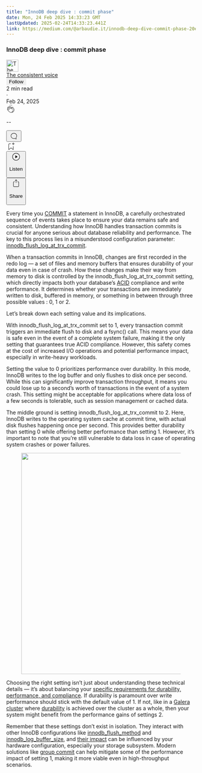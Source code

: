 ```yaml
---
title: "InnoDB deep dive : commit phase"
date: Mon, 24 Feb 2025 14:33:23 GMT
lastUpdated: 2025-02-24T14:33:23.441Z
link: https://medium.com/@arbaudie.it/innodb-deep-dive-commit-phase-20e9022e98d5?source=rss-c779d007e7fe------2
---
```


<article><div class="m"><div class="m"><span class="m"></span><section><div><div class="fu gk gl gm gn go"></div><div class="gp gq gr gs gt"><div class="ac cb"><div class="ci bh gb gc gd ge"><div><h1 class="pw-post-title gu gv gw bf gx gy gz ha hb hc hd he hf hg hh hi hj hk hl hm hn ho hp hq hr hs ht hu hv hw bk" data-testid="storyTitle" id="663f">InnoDB deep dive : commit phase</h1><div><div class="speechify-ignore ac cp"><div class="speechify-ignore bh m"><div class="ac hx hy hz ia ib ic id ie if ig ih"><div class="ac r ih"><div class="ac ii"><div><div aria-hidden="false" class="bm"><a href="/@arbaudie.it?source=post_page---byline--20e9022e98d5---------------------------------------" rel="noopener follow"><div class="m ij ik bx il im"><div class="m fl"><img alt="The consistent voice" class="m fd bx by bz cx" data-testid="authorPhoto" height="32" loading="lazy" src="https://miro.medium.com/v2/da:true/resize:fill:64:64/0*7vBG_L_kSIeOh095" width="32"/><div class="in bx m by bz fu o io fv"></div></div></div></a></div></div></div><span class="bf b bg ab bk"><div class="ip ac r"><div class="ac r iq"><div class="ac r"><div><div aria-hidden="false" class="bm"><span class="bf b bg ab bk"><a class="ag ah ai fh ak al am an ao ap aq ar as ir" data-testid="authorName" href="/@arbaudie.it?source=post_page---byline--20e9022e98d5---------------------------------------" rel="noopener follow">The consistent voice</a></span></div></div></div><div class="is bm"></div><div aria-hidden="false" class="bm"><div class="bm"><button class="it iu ap ac cb r aq ex iv iw ix" style="border:1px solid rgba(0, 0, 0, 0)"><span class="bf b bg ab bk"><span class="m iy">Follow</span></span></button></div></div></div></div></span></div><div class="ac r iz"><span class="bf b bg ab du"><div class="ac af"><span data-testid="storyReadTime">2 min read</span><div aria-hidden="true" class="ja jb m"><span aria-hidden="true" class="m"><span class="bf b bg ab du">·</span></span></div><span data-testid="storyPublishDate">Feb 24, 2025</span></div></span></div></div><div class="ac cp jc jd je jf jg jh ji jj jk jl jm jn jo jp jq jr"><div class="i l x fi fj r"><div class="kh m"><div class="ac r ki kj"><div class="pw-multi-vote-icon fl kk kl km kn"><span><a class="ag ah ai fh ak al am an ao ap aq ar as at au" data-testid="headerClapButton" href="/m/signin?actionUrl=https%3A%2F%2Fmedium.com%2F_%2Fvote%2Fp%2F20e9022e98d5&amp;operation=register&amp;redirect=https%3A%2F%2Fmedium.com%2F%40arbaudie.it%2Finnodb-deep-dive-commit-phase-20e9022e98d5&amp;user=The+consistent+voice&amp;userId=c779d007e7fe&amp;source=---header_actions--20e9022e98d5---------------------clap_footer------------------" rel="noopener follow"><div><div aria-hidden="false" class="bm"><div class="ko ap kp kq kr ks an kt ku kv kn"><svg aria-label="clap" height="24" viewbox="0 0 24 24" width="24" xmlns="http://www.w3.org/2000/svg"><path clip-rule="evenodd" d="M11.37.828 12 3.282l.63-2.454zM13.916 3.953l1.523-2.112-1.184-.39zM8.589 1.84l1.522 2.112-.337-2.501zM18.523 18.92c-.86.86-1.75 1.246-2.62 1.33a6 6 0 0 0 .407-.372c2.388-2.389 2.86-4.951 1.399-7.623l-.912-1.603-.79-1.672c-.26-.56-.194-.98.203-1.288a.7.7 0 0 1 .546-.132c.283.046.546.231.728.5l2.363 4.157c.976 1.624 1.141 4.237-1.324 6.702m-10.999-.438L3.37 14.328a.828.828 0 0 1 .585-1.408.83.83 0 0 1 .585.242l2.158 2.157a.365.365 0 0 0 .516-.516l-2.157-2.158-1.449-1.449a.826.826 0 0 1 1.167-1.17l3.438 3.44a.363.363 0 0 0 .516 0 .364.364 0 0 0 0-.516L5.293 9.513l-.97-.97a.826.826 0 0 1 0-1.166.84.84 0 0 1 1.167 0l.97.968 3.437 3.436a.36.36 0 0 0 .517 0 .366.366 0 0 0 0-.516L6.977 7.83a.82.82 0 0 1-.241-.584.82.82 0 0 1 .824-.826c.219 0 .43.087.584.242l5.787 5.787a.366.366 0 0 0 .587-.415l-1.117-2.363c-.26-.56-.194-.98.204-1.289a.7.7 0 0 1 .546-.132c.283.046.545.232.727.501l2.193 3.86c1.302 2.38.883 4.59-1.277 6.75-1.156 1.156-2.602 1.627-4.19 1.367-1.418-.236-2.866-1.033-4.079-2.246M10.75 5.971l2.12 2.12c-.41.502-.465 1.17-.128 1.89l.22.465-3.523-3.523a.8.8 0 0 1-.097-.368c0-.22.086-.428.241-.584a.847.847 0 0 1 1.167 0m7.355 1.705c-.31-.461-.746-.758-1.23-.837a1.44 1.44 0 0 0-1.11.275c-.312.24-.505.543-.59.881a1.74 1.74 0 0 0-.906-.465 1.47 1.47 0 0 0-.82.106l-2.182-2.182a1.56 1.56 0 0 0-2.2 0 1.54 1.54 0 0 0-.396.701 1.56 1.56 0 0 0-2.21-.01 1.55 1.55 0 0 0-.416.753c-.624-.624-1.649-.624-2.237-.037a1.557 1.557 0 0 0 0 2.2c-.239.1-.501.238-.715.453a1.56 1.56 0 0 0 0 2.2l.516.515a1.556 1.556 0 0 0-.753 2.615L7.01 19c1.32 1.319 2.909 2.189 4.475 2.449q.482.08.971.08c.85 0 1.653-.198 2.393-.579.231.033.46.054.686.054 1.266 0 2.457-.52 3.505-1.567 2.763-2.763 2.552-5.734 1.439-7.586z" fill-rule="evenodd"></path></svg></div></div></div></a></span></div><div class="pw-multi-vote-count m kw kx ky kz la lb lc"><p class="bf b dv ab du"><span class="ld">--</span></p></div></div></div><div><div aria-hidden="false" class="bm"><button aria-label="responses" class="ap ko le lf ac r fm lg lh"><svg class="li" height="24" viewbox="0 0 24 24" width="24" xmlns="http://www.w3.org/2000/svg"><path d="M18.006 16.803c1.533-1.456 2.234-3.325 2.234-5.321C20.24 7.357 16.709 4 12.191 4S4 7.357 4 11.482c0 4.126 3.674 7.482 8.191 7.482.817 0 1.622-.111 2.393-.327.231.2.48.391.744.559 1.06.693 2.203 1.044 3.399 1.044.224-.008.4-.112.486-.287a.49.49 0 0 0-.042-.518c-.495-.67-.845-1.364-1.04-2.057a4 4 0 0 1-.125-.598zm-3.122 1.055-.067-.223-.315.096a8 8 0 0 1-2.311.338c-4.023 0-7.292-2.955-7.292-6.587 0-3.633 3.269-6.588 7.292-6.588 4.014 0 7.112 2.958 7.112 6.593 0 1.794-.608 3.469-2.027 4.72l-.195.168v.255c0 .056 0 .151.016.295.025.231.081.478.154.733.154.558.398 1.117.722 1.659a5.3 5.3 0 0 1-2.165-.845c-.276-.176-.714-.383-.941-.59z"></path></svg></button></div></div></div><div class="ac r js jt ju jv jw jx jy jz ka kb kc kd ke kf kg"><div class="lj l k j e"></div><div class="i l"><div><div aria-hidden="false" class="bm"><span><a class="ag ah ai fh ak al am an ao ap aq ar as at au" data-testid="headerBookmarkButton" href="/m/signin?actionUrl=https%3A%2F%2Fmedium.com%2F_%2Fbookmark%2Fp%2F20e9022e98d5&amp;operation=register&amp;redirect=https%3A%2F%2Fmedium.com%2F%40arbaudie.it%2Finnodb-deep-dive-commit-phase-20e9022e98d5&amp;source=---header_actions--20e9022e98d5---------------------bookmark_footer------------------" rel="noopener follow"><svg aria-label="Add to list bookmark button" class="du lk" fill="none" height="25" viewbox="0 0 25 25" width="25" xmlns="http://www.w3.org/2000/svg"><path d="M18 2.5a.5.5 0 0 1 1 0V5h2.5a.5.5 0 0 1 0 1H19v2.5a.5.5 0 1 1-1 0V6h-2.5a.5.5 0 0 1 0-1H18zM7 7a1 1 0 0 1 1-1h3.5a.5.5 0 0 0 0-1H8a2 2 0 0 0-2 2v14a.5.5 0 0 0 .805.396L12.5 17l5.695 4.396A.5.5 0 0 0 19 21v-8.5a.5.5 0 0 0-1 0v7.485l-5.195-4.012a.5.5 0 0 0-.61 0L7 19.985z" fill="currentColor"></path></svg></a></span></div></div></div><div class="fd ll cn"><div class="m af"><div class="ac cb"><div class="lm ln lo lp lq lr ci bh"><div class="ac"><div aria-hidden="false" class="bm"><div><div aria-hidden="false" class="bm"><button aria-label="Listen" class="ag fm ai fh ak al am ls ao ap aq ex lt lu lh lv lw lx ly lz t ma mb mc md me mf mg v mh mi mj" data-testid="audioPlayButton"><svg fill="none" height="24" viewbox="0 0 24 24" width="24" xmlns="http://www.w3.org/2000/svg"><path clip-rule="evenodd" d="M3 12a9 9 0 1 1 18 0 9 9 0 0 1-18 0m9-10C6.477 2 2 6.477 2 12s4.477 10 10 10 10-4.477 10-10S17.523 2 12 2m3.376 10.416-4.599 3.066a.5.5 0 0 1-.777-.416V8.934a.5.5 0 0 1 .777-.416l4.599 3.066a.5.5 0 0 1 0 .832" fill="currentColor" fill-rule="evenodd"></path></svg><div class="k j e"><p class="bf b bg ab du">Listen</p></div></button></div></div></div></div></div></div></div></div><div aria-describedby="postFooterSocialMenu" aria-hidden="false" aria-labelledby="postFooterSocialMenu" class="bm"><div><div aria-hidden="false" class="bm"><button aria-controls="postFooterSocialMenu" aria-expanded="false" aria-label="Share Post" class="ag fm ai fh ak al am ls ao ap aq ex lt lu lh lv lw lx ly lz t ma mb mc md me mf mg v mh mi mj" data-testid="headerSocialShareButton"><svg fill="none" height="24" viewbox="0 0 24 24" width="24" xmlns="http://www.w3.org/2000/svg"><path clip-rule="evenodd" d="M15.218 4.931a.4.4 0 0 1-.118.132l.012.006a.45.45 0 0 1-.292.074.5.5 0 0 1-.3-.13l-2.02-2.02v7.07c0 .28-.23.5-.5.5s-.5-.22-.5-.5v-7.04l-2 2a.45.45 0 0 1-.57.04h-.02a.4.4 0 0 1-.16-.3.4.4 0 0 1 .1-.32l2.8-2.8a.5.5 0 0 1 .7 0l2.8 2.79a.42.42 0 0 1 .068.498m-.106.138.008.004v-.01zM16 7.063h1.5a2 2 0 0 1 2 2v10a2 2 0 0 1-2 2h-11c-1.1 0-2-.9-2-2v-10a2 2 0 0 1 2-2H8a.5.5 0 0 1 .35.15.5.5 0 0 1 .15.35.5.5 0 0 1-.15.35.5.5 0 0 1-.35.15H6.4c-.5 0-.9.4-.9.9v10.2a.9.9 0 0 0 .9.9h11.2c.5 0 .9-.4.9-.9v-10.2c0-.5-.4-.9-.9-.9H16a.5.5 0 0 1 0-1" fill="currentColor" fill-rule="evenodd"></path></svg><div class="k j e"><p class="bf b bg ab du">Share</p></div></button></div></div></div></div></div></div></div></div></div><p class="pw-post-body-paragraph mk ml gw mm b mn mo mp mq mr ms mt mu mv mw mx my mz na nb nc nd ne nf ng nh gp bk" id="9740">Every time you <a class="ag ni" href="https://hackmysql.com/group-commit-and-trx-dependency-tracking" rel="noopener ugc nofollow" target="_blank">COMMIT</a> a statement in InnoDB, a carefully orchestrated sequence of events takes place to ensure your data remains safe and consistent. Understanding how InnoDB handles transaction commits is crucial for anyone serious about database reliability and performance. The key to this process lies in a misunderstood configuration parameter: <a class="ag ni" href="https://mariadb.com/kb/en/innodb-system-variables/#innodb_flush_log_at_trx_commit" rel="noopener ugc nofollow" target="_blank">innodb_flush_log_at_trx_commit</a>.</p><p class="pw-post-body-paragraph mk ml gw mm b mn mo mp mq mr ms mt mu mv mw mx my mz na nb nc nd ne nf ng nh gp bk" id="3a50">When a transaction commits in InnoDB, changes are first recorded in the redo log — a set of files and memory buffers that ensures durability of your data even in case of crash. How these changes make their way from memory to disk is controlled by the innodb_flush_log_at_trx_commit setting, which directly impacts both your database’s <a class="ag ni" href="https://en.wikipedia.org/wiki/ACID" rel="noopener ugc nofollow" target="_blank">ACID</a> compliance and write performance. It determines whether your transactions are immediately written to disk, buffered in memory, or something in between through three possible values : 0, 1 or 2.</p><p class="pw-post-body-paragraph mk ml gw mm b mn mo mp mq mr ms mt mu mv mw mx my mz na nb nc nd ne nf ng nh gp bk" id="c5e4">Let’s break down each setting value and its implications.</p><p class="pw-post-body-paragraph mk ml gw mm b mn mo mp mq mr ms mt mu mv mw mx my mz na nb nc nd ne nf ng nh gp bk" id="8ce0">With innodb_flush_log_at_trx_commit set to 1, every transaction commit triggers an immediate flush to disk and a fsync() call. This means your data is safe even in the event of a complete system failure, making it the only setting that guarantees true ACID compliance. However, this safety comes at the cost of increased I/O operations and potential performance impact, especially in write-heavy workloads.</p><p class="pw-post-body-paragraph mk ml gw mm b mn mo mp mq mr ms mt mu mv mw mx my mz na nb nc nd ne nf ng nh gp bk" id="4eb2">Setting the value to 0 prioritizes performance over durability. In this mode, InnoDB writes to the log buffer and only flushes to disk once per second. While this can significantly improve transaction throughput, it means you could lose up to a second’s worth of transactions in the event of a system crash. This setting might be acceptable for applications where data loss of a few seconds is tolerable, such as session management or cached data.</p><p class="pw-post-body-paragraph mk ml gw mm b mn mo mp mq mr ms mt mu mv mw mx my mz na nb nc nd ne nf ng nh gp bk" id="5b4b">The middle ground is setting innodb_flush_log_at_trx_commit to 2. Here, InnoDB writes to the operating system cache at commit time, with actual disk flushes happening once per second. This provides better durability than setting 0 while offering better performance than setting 1. However, it’s important to note that you’re still vulnerable to data loss in case of operating system crashes or power failures.</p><figure class="nm nn no np nq nr nj nk paragraph-image"><div class="ns nt fl nu bh nv" role="button" tabindex="0"><div class="nj nk nl"><picture><source sizes="(min-resolution: 4dppx) and (max-width: 700px) 50vw, (-webkit-min-device-pixel-ratio: 4) and (max-width: 700px) 50vw, (min-resolution: 3dppx) and (max-width: 700px) 67vw, (-webkit-min-device-pixel-ratio: 3) and (max-width: 700px) 65vw, (min-resolution: 2.5dppx) and (max-width: 700px) 80vw, (-webkit-min-device-pixel-ratio: 2.5) and (max-width: 700px) 80vw, (min-resolution: 2dppx) and (max-width: 700px) 100vw, (-webkit-min-device-pixel-ratio: 2) and (max-width: 700px) 100vw, 700px" srcset="https://miro.medium.com/v2/resize:fit:640/format:webp/1*utaf_GgXp4UNHk31SEZdIg.png 640w, https://miro.medium.com/v2/resize:fit:720/format:webp/1*utaf_GgXp4UNHk31SEZdIg.png 720w, https://miro.medium.com/v2/resize:fit:750/format:webp/1*utaf_GgXp4UNHk31SEZdIg.png 750w, https://miro.medium.com/v2/resize:fit:786/format:webp/1*utaf_GgXp4UNHk31SEZdIg.png 786w, https://miro.medium.com/v2/resize:fit:828/format:webp/1*utaf_GgXp4UNHk31SEZdIg.png 828w, https://miro.medium.com/v2/resize:fit:1100/format:webp/1*utaf_GgXp4UNHk31SEZdIg.png 1100w, https://miro.medium.com/v2/resize:fit:1400/format:webp/1*utaf_GgXp4UNHk31SEZdIg.png 1400w" type="image/webp"/><source data-testid="og" sizes="(min-resolution: 4dppx) and (max-width: 700px) 50vw, (-webkit-min-device-pixel-ratio: 4) and (max-width: 700px) 50vw, (min-resolution: 3dppx) and (max-width: 700px) 67vw, (-webkit-min-device-pixel-ratio: 3) and (max-width: 700px) 65vw, (min-resolution: 2.5dppx) and (max-width: 700px) 80vw, (-webkit-min-device-pixel-ratio: 2.5) and (max-width: 700px) 80vw, (min-resolution: 2dppx) and (max-width: 700px) 100vw, (-webkit-min-device-pixel-ratio: 2) and (max-width: 700px) 100vw, 700px" srcset="https://miro.medium.com/v2/resize:fit:640/1*utaf_GgXp4UNHk31SEZdIg.png 640w, https://miro.medium.com/v2/resize:fit:720/1*utaf_GgXp4UNHk31SEZdIg.png 720w, https://miro.medium.com/v2/resize:fit:750/1*utaf_GgXp4UNHk31SEZdIg.png 750w, https://miro.medium.com/v2/resize:fit:786/1*utaf_GgXp4UNHk31SEZdIg.png 786w, https://miro.medium.com/v2/resize:fit:828/1*utaf_GgXp4UNHk31SEZdIg.png 828w, https://miro.medium.com/v2/resize:fit:1100/1*utaf_GgXp4UNHk31SEZdIg.png 1100w, https://miro.medium.com/v2/resize:fit:1400/1*utaf_GgXp4UNHk31SEZdIg.png 1400w"/><img alt="" class="bh lr nw c" height="588" loading="eager" role="presentation" width="700"/></picture></div></div></figure><p class="pw-post-body-paragraph mk ml gw mm b mn mo mp mq mr ms mt mu mv mw mx my mz na nb nc nd ne nf ng nh gp bk" id="a277">Choosing the right setting isn’t just about understanding these technical details — it’s about balancing your <a class="ag ni" href="https://www.percona.com/blog/maximal-write-througput-in-mysql/" rel="noopener ugc nofollow" target="_blank">specific requirements for durability, performance, and compliance</a>. If durability is paramount over write performance should stick with the default value of 1. If not, like in a <a class="ag ni" href="https://galeracluster.com/" rel="noopener ugc nofollow" target="_blank">Galera cluster</a> where <a class="ag ni" href="https://en.wikipedia.org/wiki/ACID#Durability" rel="noopener ugc nofollow" target="_blank">durability</a> is achieved over the cluster as a whole, then your system might benefit from the performance gains of settings 2.</p><p class="pw-post-body-paragraph mk ml gw mm b mn mo mp mq mr ms mt mu mv mw mx my mz na nb nc nd ne nf ng nh gp bk" id="f2ab">Remember that these settings don’t exist in isolation. They interact with other InnoDB configurations like <a class="ag ni" href="https://mariadb.com/kb/en/innodb-system-variables/#innodb_flush_method" rel="noopener ugc nofollow" target="_blank">innodb_flush_method</a> and <a class="ag ni" href="https://mariadb.com/kb/en/innodb-system-variables/#innodb_log_buffer_size" rel="noopener ugc nofollow" target="_blank">innodb_log_buffer_size</a>, and <a class="ag ni" href="https://linuxblog.io/innodb_flush_method-innodb_flush_log_at_trx_commit-optimizing-mysql/" rel="noopener ugc nofollow" target="_blank">their impact</a> can be influenced by your hardware configuration, especially your storage subsystem. Modern solutions like <a class="ag ni" href="https://hackmysql.com/group-commit-and-trx-dependency-tracking" rel="noopener ugc nofollow" target="_blank">group commit</a> can help mitigate some of the performance impact of setting 1, making it more viable even in high-throughput scenarios.</p></div></div></div></div></section></div></div></article>
